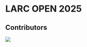 # LARC OPEN 2025

## Contributors

<a href="https://github.com/RoBorregos/LARC_OPEN2025/graphs/contributors">
  <img src="https://contrib.rocks/image?repo=RoBorregos/LARC_OPEN2025" />
</a>

